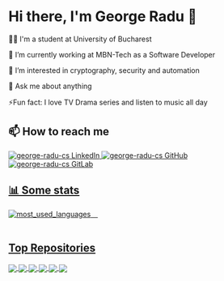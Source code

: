 # Hi there, I'm George Radu 👋

🧑‍🎓 I'm a student at University of Bucharest

💼 I’m currently working at MBN-Tech as a Software Developer

👀 I’m interested in cryptography, security and automation

💬 Ask me about anything

⚡Fun fact: I love TV Drama series and listen to music all day

## 📫 How to reach me

<a href="https://www.linkedin.com/in/george-radu-cs/">
  <img alt="george-radu-cs LinkedIn" src="https://img.shields.io/badge/LinkedIn-george--radu--cs-blue?style=flat-square&logo=linkedin" />
</a>
<a href="https://github.com/george-radu-cs">
  <img alt="george-radu-cs GitHub" src="https://img.shields.io/badge/GitHub-george--radu--cs-blue?style=flat-square&logo=github" />
</a>
<a href="https://gitlab.com/george-radu-cs">
  <img alt="george-radu-cs GitLab" src="https://img.shields.io/badge/GitLab-george--radu--cs-blue?style=flat-square&logo=gitlab" />
<br />

## 📊 Some stats

<div style="display:flex; flex-direction:row; align-items:center; justify-content:start;">
  <img align="center" src="https://github-readme-stats.vercel.app/api/top-langs?username=george-radu-cs&hide_border=true&layout=compact&langs_count=10&hide=ejs,css,html&bg_color=1e1e2e&text_color=cdd6f4&icon_color=cba6f7&title_color=94e2d5" alt="most_used_languages" /> &emsp;
</div>  
</br>

## Top Repositories

<a href="https://github.com/george-radu-cs/dotfiles">
  <img align="center" src="https://github-readme-stats.vercel.app/api/pin/?username=george-radu-cs&repo=dotfiles&hide_border=true&bg_color=1e1e2e&text_color=cdd6f4&icon_color=cba6f7&title_color=94e2d5" />
</a>
<a href="https://github.com/george-radu-cs/IntroductionToRobotics">
  <img align="center" src="https://github-readme-stats.vercel.app/api/pin/?username=george-radu-cs&repo=IntroductionToRobotics&hide_border=true&bg_color=1e1e2e&text_color=cdd6f4&icon_color=cba6f7&title_color=94e2d5" />
</a>
<a href="https://github.com/george-radu-cs/advanced-secretary-rpa">
  <img align="center" src="https://github-readme-stats.vercel.app/api/pin/?username=george-radu-cs&repo=advanced-secretary-rpa&hide_border=true&bg_color=1e1e2e&text_color=cdd6f4&icon_color=cba6f7&title_color=94e2d5" />
</a>
<a href="https://github.com/george-radu-cs/ubi-dapp">
  <img align="center" src="https://github-readme-stats.vercel.app/api/pin/?username=george-radu-cs&repo=ubi-dapp&hide_border=true&bg_color=1e1e2e&text_color=cdd6f4&icon_color=cba6f7&title_color=94e2d5" />
</a>
<a href="https://github.com/george-radu-cs/proiect_lfa_cs112">
  <img align="center" src="https://github-readme-stats.vercel.app/api/pin/?username=george-radu-cs&repo=proiect_lfa_cs112&hide_border=true&bg_color=1e1e2e&text_color=cdd6f4&icon_color=cba6f7&title_color=94e2d5" />
</a>
<a href="https://github.com/george-radu-cs/y2s2-tema2-alg-genetici">
  <img align="center" src="https://github-readme-stats.vercel.app/api/pin/?username=george-radu-cs&repo=y2s2-tema2-alg-genetici&hide_border=true&bg_color=1e1e2e&text_color=cdd6f4&icon_color=cba6f7&title_color=94e2d5" />
</a>
